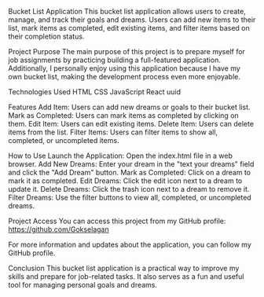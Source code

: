 Bucket List Application
This bucket list application allows users to create, manage, and track their goals and dreams. Users can add new items to their list, mark items as completed, edit existing items, and filter items based on their completion status.

Project Purpose
The main purpose of this project is to prepare myself for job assignments by practicing building a full-featured application. Additionally, I personally enjoy using this application because I have my own bucket list, making the development process even more enjoyable.

Technologies Used
HTML
CSS
JavaScript
React
uuid

Features
Add Item: Users can add new dreams or goals to their bucket list.
Mark as Completed: Users can mark items as completed by clicking on them.
Edit Item: Users can edit existing items.
Delete Item: Users can delete items from the list.
Filter Items: Users can filter items to show all, completed, or uncompleted items.

How to Use
Launch the Application: Open the index.html file in a web browser.
Add New Dreams: Enter your dream in the "text your dreams" field and click the "Add Dream" button.
Mark as Completed: Click on a dream to mark it as completed.
Edit Dreams: Click the edit icon next to a dream to update it.
Delete Dreams: Click the trash icon next to a dream to remove it.
Filter Dreams: Use the filter buttons to view all, completed, or uncompleted dreams.

Project Access
You can access this project from my GitHub profile: https://github.com/Gokselagan

For more information and updates about the application, you can follow my GitHub profile.

Conclusion
This bucket list application is a practical way to improve my skills and prepare for job-related tasks. It also serves as a fun and useful tool for managing personal goals and dreams.
